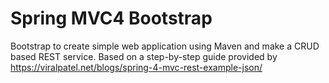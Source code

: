 # Spring MVC4 Bootstrap
Bootstrap to create simple web application using Maven and make a CRUD based REST service.
Based on a step-by-step guide provided by https://viralpatel.net/blogs/spring-4-mvc-rest-example-json/
